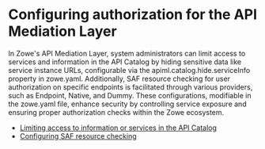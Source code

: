 # Configuring authorization for the API Mediation Layer

In Zowe's API Mediation Layer, system administrators can limit access to services and information in the API Catalog by hiding sensitive data like service instance URLs, configurable via the apiml.catalog.hide.serviceInfo property in zowe.yaml. Additionally, SAF resource checking for user authorization on specific endpoints is facilitated through various providers, such as Endpoint, Native, and Dummy. These configurations, modifiable in the zowe.yaml file, enhance security by controlling service exposure and ensuring proper authorization checks within the Zowe ecosystem.

- [Limiting access to information or services in the API Catalog](./configuration-limiting-access-to-info-or-services-in-api-catalog)
- [Configuring SAF resource checking](./configuration-saf-resource-checking)